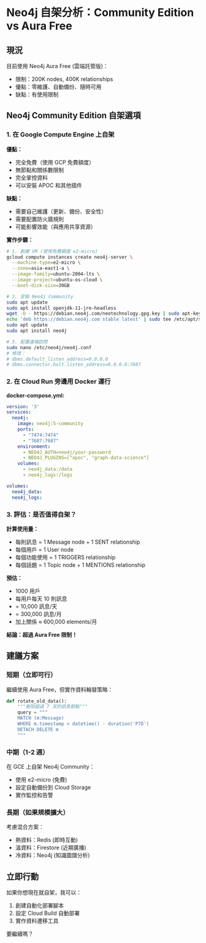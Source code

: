 # Neo4j 自架分析：Community Edition vs Aura Free

## 現況
目前使用 Neo4j Aura Free (雲端託管版)：
- 限制：200K nodes, 400K relationships
- 優點：零維護、自動備份、隨時可用
- 缺點：有使用限制

## Neo4j Community Edition 自架選項

### 1. 在 Google Compute Engine 上自架

**優點：**
- 完全免費（使用 GCP 免費額度）
- 無節點和關係數限制
- 完全掌控資料
- 可以安裝 APOC 和其他插件

**缺點：**
- 需要自己維護（更新、備份、安全性）
- 需要配置防火牆規則
- 可能影響效能（與應用共享資源）

**實作步驟：**
```bash
# 1. 創建 VM (使用免費額度 e2-micro)
gcloud compute instances create neo4j-server \
  --machine-type=e2-micro \
  --zone=asia-east1-a \
  --image-family=ubuntu-2004-lts \
  --image-project=ubuntu-os-cloud \
  --boot-disk-size=30GB

# 2. 安裝 Neo4j Community
sudo apt update
sudo apt install openjdk-11-jre-headless
wget -O - https://debian.neo4j.com/neotechnology.gpg.key | sudo apt-key add -
echo 'deb https://debian.neo4j.com stable latest' | sudo tee /etc/apt/sources.list.d/neo4j.list
sudo apt update
sudo apt install neo4j

# 3. 配置遠端訪問
sudo nano /etc/neo4j/neo4j.conf
# 修改：
# dbms.default_listen_address=0.0.0.0
# dbms.connector.bolt.listen_address=0.0.0.0:7687
```

### 2. 在 Cloud Run 旁邊用 Docker 運行

**docker-compose.yml:**
```yaml
version: '3'
services:
  neo4j:
    image: neo4j:5-community
    ports:
      - "7474:7474"
      - "7687:7687"
    environment:
      - NEO4J_AUTH=neo4j/your-password
      - NEO4J_PLUGINS=["apoc", "graph-data-science"]
    volumes:
      - neo4j_data:/data
      - neo4j_logs:/logs

volumes:
  neo4j_data:
  neo4j_logs:
```

### 3. 評估：是否值得自架？

**計算使用量：**
- 每則訊息 = 1 Message node + 1 SENT relationship
- 每個用戶 = 1 User node
- 每個功能使用 = 1 TRIGGERS relationship
- 每個話題 = 1 Topic node + 1 MENTIONS relationship

**預估：**
- 1000 用戶
- 每用戶每天 10 則訊息
- = 10,000 訊息/天
- = 300,000 訊息/月
- 加上關係 ≈ 600,000 elements/月

**結論：超過 Aura Free 限制！**

## 建議方案

### 短期（立即可行）
繼續使用 Aura Free，但實作資料輪替策略：
```python
def rotate_old_data():
    """刪除超過 7 天的訊息節點"""
    query = """
    MATCH (m:Message)
    WHERE m.timestamp < datetime() - duration('P7D')
    DETACH DELETE m
    """
```

### 中期（1-2 週）
在 GCE 上自架 Neo4j Community：
- 使用 e2-micro (免費)
- 設定自動備份到 Cloud Storage
- 實作監控和告警

### 長期（如果規模擴大）
考慮混合方案：
- 熱資料：Redis (即時互動)
- 溫資料：Firestore (近期廣播)
- 冷資料：Neo4j (知識圖譜分析)

## 立即行動

如果你想現在就自架，我可以：
1. 創建自動化部署腳本
2. 設定 Cloud Build 自動部署
3. 實作資料遷移工具

要繼續嗎？